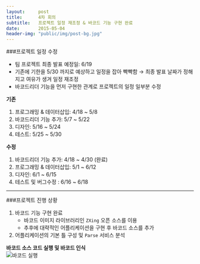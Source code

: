 ```yaml
---
layout:     post
title:      4차 회의
subtitle:   프로젝트 일정 재조정 & 바코드 기능 구현 완료
date:       2015-05-04
header-img: "public/img/post-bg.jpg"
---
```


###프로젝트 일정 수정  
- 팀 프로젝트 최종 발표 예정일: 6/19  
- 기존에 기한을 5/30 까지로 예상하고 일정을 잡아 빡빡함 → 최종 발표 날짜가 정해지고 여유가 생겨 일정 재조정  
- 바코드리더 기능을 먼저 구현한 관계로 프로젝트의 일정 일부분 수정  

**기존**  
1. 프로그래밍 & 데이터삽입: 4/18 ~ 5/8  
2. 바코드리더 기능 추가: 5/7 ~ 5/22  
3. 디자인: 5/16 ~ 5/24  
4. 테스트: 5/25 ~ 5/30  

**수정**  
1. 바코드리더 기능 추가: 4/18 ~ 4/30 (완료)  
2. 프로그래밍 & 데이터삽입: 5/1 ~ 6/12  
3. 디자인: 6/1 ~ 6/15  
4. 테스트 및 버그수정 : 6/16 ~ 6/18  

---

###프로젝트 진행 상황
1. 바코드 기능 구현 완료  
    - 바코드 이미지 라이브러리인 `ZXing` 오픈 소스를 이용  
    - 추후에 대략적인 어플리케이션을 구현 후 바코드 소스를 추가  
2. 어플리케이션의 기본 틀 구성 및 `Parse` 서비스 분석  

**바코드 소스 코드 실행 및 바코드 인식**  
![바코드 실행](/Softcone/public/img/0504barcode.png)
